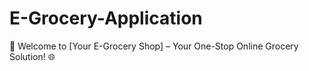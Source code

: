 # E-Grocery-Application
🛒 Welcome to [Your E-Grocery Shop] – Your One-Stop Online Grocery Solution! 🌐
